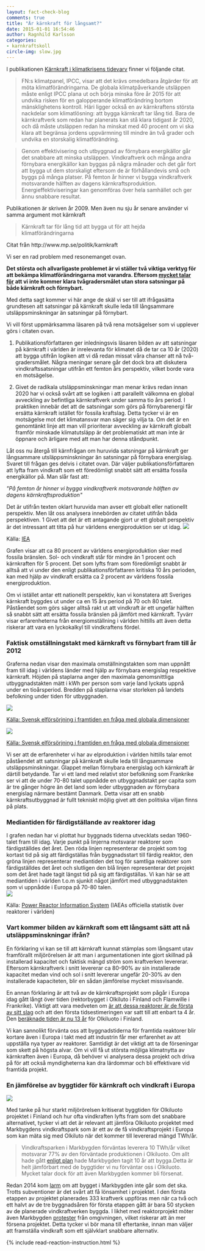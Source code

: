 ```yaml
---
layout: fact-check-blog
comments: true
title: "Är kärnkraft för långsamt?"
date: 2015-01-01 16:54:46
author: Ragnhild Karlsson
categories:
- karnkraftskoll
circle-img: slow.jpg
---
```

I publikationen <a href="/assets/files/mp_arg_kärnkraft.pdf">Kärnkraft i klimatkrisens tidevarv</a> finner vi följande citat.
<blockquote>
FN:s klimatpanel, IPCC, visar att det krävs omedelbara åtgärder för att möta
klimatförändringarna. De globala klimatpåverkande utsläppen måste enligt IPCC
plana ut och börja minska före år 2015 för att undvika risken för en galopperande
klimatförändring bortom mänsklighetens kontroll. Häri ligger också en av
kärnkraftens största nackdelar som klimatlösning: att bygga kärnkraft tar lång tid.
Bara de kärnkraftverk som redan har planerats kan stå klara tidigast år 2020, och då
måste utsläppen redan ha minskat med 40 procent om vi ska klara att begränsa
jordens uppvärmning till mindre än två grader och undvika en storskalig
klimatförändring.</blockquote>
<blockquote>
Genom effektivisering och utbyggnad av förnybara energikällor går det snabbare
att minska utsläppen. Vindkraftverk och många andra förnybara energikällor kan
byggas på några månader och det går fort att bygga ut dem storskaligt eftersom de är
förhållandevis små och byggs på många platser. På femton år hinner vi bygga
vindkraftverk motsvarande hälften av dagens kärnkraftsproduktion.
Energieffektiviseringar kan genomföras över hela samhället och ger ännu snabbare
resultat.
</blockquote>
Publikationen är skriven år 2009. Men även nu sju år senare använder vi samma argument mot kärnkraft
<blockquote>Kärnkraft tar för lång tid att bygga ut för att hejda klimatförändringarna</blockquote>
<p class="img-text">Citat från http://www.mp.se/politik/karnkraft</p>

Vi ser en rad problem med resonemanget ovan. 

<b>Det största och allvarligaste problemet är vi ställer två viktiga verktyg för att bekämpa klimatförändringarna mot varandra. Eftersom <a href="/global/alla-verktyg-behovs">mycket talar för</a> att vi inte kommer klara tvågradersmålet utan stora satsningar på både kärnkraft och förnybart.</b>

Med detta sagt kommer vi här ange de skäl vi ser till att ifrågasätta grundtesen att satsningar på kärnkraft skulle leda till långsammare utsläppsminskningar än satsningar på förnybart.

Vi vill först uppmärksamma läsaren på två rena motsägelser som vi upplever görs i citaten ovan.
<ol>
	<li><p>Publikationsförfattaren ger inledningsvis läsaren bilden av att satsningar på kärnkraft i världen är inrelevanta för klimatet då de tar ca 10 år (2020) att bygga utifrån logiken att vi då redan missat våra chanser att nå två-gradersmålet. Några meningar senare går det dock bra att diskutera vindkraftssatsningar utifrån ett femton års perspektiv, vilket borde vara en motsägelse.</p></li>
	<li><p>Givet de radikala utsläppsminskningar man menar krävs redan innan 2020 har vi också svårt att se logiken i att parallellt välkomna en global avveckling av befintliga kärnkraftverk under samma tio års period. I praktiken innebär det att de satsningar som görs på förnybarenergi får ersätta kärnkraft istället för fossila kraftslag. Detta tycker vi är en motsägelse mot det klimatansvar man säger sig vilja ta. Om det är en genomtänkt linje att man vill prioriterar avveckling av kärnkraft globalt framför minskade klimatutsläpp är det problematiskt att man inte är öppnare och ärligare med att man har denna ståndpunkt. </p></li>
</ol>

Låt oss nu återgå till kärnfrågan om huruvida satsningar på kärnkraft ger långsammare utsläppsminskningar än satsningar på förnybara energislag. Svaret till frågan ges delvis i citatet ovan. Där väljer publikationsförfattaren att lyfta fram vindkraft som ett föredömligt snabbt sätt att ersätta fossila energikällor på. Man slår fast att:

<i>"På femton år hinner vi bygga vindkraftverk motsvarande hälften av dagens kärnkraftsproduktion" </i>

Det är utifrån texten oklart huruvida man avser ett globalt eller nationellt perspektiv. Men låt oss analysera innebörden av citatet utifrån båda perspektiven.
1
Givet att det är ett antagande gjort ur ett globalt perspektiv är det intressant att titta på hur världens energiproduktion ser ut idag.
<img class="img-responsive blog-img" src="/assets/img/fact-check/world-energi.jpg">
<div>
<p class="img-text">Källa: <a href="http://www.iea.org/statistics/statisticssearch/report/?country=WORLD&product=balances&year=2011" target="_blanc">IEA</a></p> 
</div>
Grafen visar att ca 80 procent av världens energiproduktion sker med fossila bränslen. Sol- och vindkraft står för mindre än 1 procent och kärnkraften för 5 procent. Det som lyfts fram som föredömligt snabbt är alltså att vi under den enligt publikationsförfattaren kritiska 10 års perioden, kan med hjälp av vindkraft ersätta ca 2 procent av världens fossila energiproduktion.  

Om vi istället antar ett nationellt perspektiv, kan vi konstatera att Sveriges kärnkraft byggdes ut under ca en 15 års period på 70 och 80 talet. Påståendet som görs säger alltså rakt ut att vindkraft är ett ungefär hälften så snabbt sätt att ersätta fossila bränslen på jämfört med kärnkraft. Tyvärr visar erfarenheterna från energiomställning i världen hittills att även detta riskerar att vara en lyckokalkyl till vindkraftens fördel.

<h3>Faktisk omställningstakt med kärnkraft vs förnybart fram till år 2012</h3>

Graferna nedan visar den maximala omställningstakten som man uppnått fram till idag i världens länder med hjälp av förnybara energislag respektive kärnkraft. Höjden på staplarna anger den maximala genomsnittliga utbyggnadstakten mätt i kWh per person som varje land lyckats uppnå under en tioårsperiod. Bredden på staplarna visar storleken på landets befolkning under tiden för
utbyggnaden. 
<div>
	<img class="img-responsive blog-img" src="/assets/img/fact-check/graph-renawable-world-speed.jpg">
	<p class="img-text"><a href="http://www.diva-portal.org/smash/get/diva2:752144/FULLTEXT01.pdf">Källa: Svensk elförsörjning i framtiden en fråga med globala dimensioner</a></p>
</div>
<div>
	<img class="img-responsive blog-img" src="/assets/img/fact-check/graph-nuclear-world-speed.jpg">
	<p class="img-text"><a href="http://www.diva-portal.org/smash/get/diva2:752144/FULLTEXT01.pdf">Källa: Svensk elförsörjning i framtiden en fråga med globala dimensioner</a></p>
</div>
Vi ser att de erfarenheter vi har av elproduktion i världen hittills talar emot påståendet att satsningar på kärnkraft skulle leda till långsammare utsläppsminskningar. Glappet mellan förnybara energislag och kärnkraft är därtill betydande. Tar vi ett land med relativt stor befolkning som Frankrike ser vi att de under 70-80 talet uppnådde en utbyggnadstakt per capita som är tre gånger högre än det land som leder utbyggnaden av förnybara energislag närmare bestämt Danmark. Detta visar att en snabb kärnkraftsutbyggnad är fullt tekniskt möjlig givet att den politiska viljan finns på plats.
<h3>Mediantiden för färdigställande av reaktorer idag</h3>
I grafen nedan har vi plottat hur byggnads tiderna utvecklats sedan 1960-talet fram till idag. Varje punkt på linjerna motsvarar reaktorer som färdigställdes det året. Den röda linjen representerar de projekt som tog kortast tid på sig att färdigställas från byggnadsstart till färdig reaktor, den gröna linjen representerar mediantiden det tog för samtliga reaktorer som färdigställdes det året och slutligen den blå linjen representerar det projekt som det året hade tagit längst tid på sig att färdigställas. Vi kan här se att mediantiden i världen t.o.m sjunkit något jämfört med utbyggnadstakten som vi uppnådde i Europa på 70-80 talen. 
<div>
	<img class="img-responsive blog-img" src="/assets/img/fact-check/constructiontime_statistics_iaea.png">
	<p class="img-text">Källa: <a href="http://www.iaea.org/pris/">Power Reactor Information System</a> (IAEAs officiella statistik över reaktorer i världen)</p>
</div>
<h3>Vart kommer bilden av kärnkraft som ett långsamt sätt att nå utsläppsminskningar ifrån?</h3>
<p>En förklaring vi kan se till att kärnkraft kunnat stämplas som långsamt utav framförallt miljörörelsen är att man i argumentationen inte gjort skillnad på installerad kapacitet och faktisk mängd ström som kraftverken levererar. Eftersom kärnkraftverk i snitt levererar ca 80-90% av sin installerade kapacitet medan vind och sol i snitt levererar ungefär 20-30% av den installerade kapaciteten, blir en sådan jämförelse mycket missvisande.</p>
<p>En annan förklaring är att två av de kärnkraftsprojekt som pågår i Europa idag gått långt över tiden (rektorbygget i Olkiluto i Finland och Flamwille i Frankrike). Viktigt att vara medveten om <a href="http://www.world-nuclear-news.org/nn-olkiluoto-3-start-up-pushed-back-to-2018-0109147.html">är att dessa reaktorer är de första av sitt slag</a> och att den första tidsestimeringen var satt till att enbart ta 4 år. Den <a href="http://www.energinyheter.se/2015/03/olkiluoto-3-dyraste-och-s-kraste-k-rnkraftverket">beräknade tiden är nu 13 år</a> för Olkiluoto i Finland.</p>
<p>Vi kan sannolikt förvänta oss att byggnadstiderna för framtida reaktorer blir kortare även i Europa i takt med att industrin får mer erfarenhet av att uppställa nya typer av reaktorer. Samtidigt är det viktigt att ta de förseningar som skett på högsta alvar. Om vi vill få ut största möjliga klimatnytta av kärnkraften även i Europa, då behöver vi analysera dessa projekt och driva på för att också myndigheterna kan dra lärdommar och bli effektivare vid framtida projekt.</p>
<h3>En jämförelse av byggtider för kärnkraft och vindkraft i Europa</h3>
<img class="img-responsive blog-img" src="/assets/img/fact-check/slow_compare.png">
<p>Med tanke på hur starkt miljörörelsen kritiserat byggtiden för Olkiluoto projektet i Finland och hur ofta vindkraften lyfts fram som det snabbare alternativet, tycker vi att det är relevant att jämföra Olkiluoto projektet med Markbygdens vindkraftspark som är ett av de få vindkraftsprojekt i Europa som kan mäta sig med Olkiluto när det kommer till levererad mängd TWh/år.</p>
<blockquote><p>Vindkraftsparken i Markbygden förväntas leverera 10 TWh/år vilket motsvarar 77% av den förväntade produktionen i Olkiluoto. Om allt hade gått  <a href="/assets/files/markbygden_sammanfattning.pdf">enligt plan</a> hade Markbygden tagit 10 år att bygga.Detta är helt jämförbart med de byggtider vi nu förväntar oss i Olkiluoto. Mycket talar dock för att även Markbygden kommer bli försenat.</p></blockquote>
<p>Redan 2014 kom <a href="http://sverigesradio.se/sida/artikel.aspx?programid=98&artikel=5857573">larm</a> om att bygget i Markbygden inte går som det ska. Trotts subventioner är det svårt att få lönsamhet i projektet. I den första etappen av projektet planerades 333 kraftverk uppföras men när ca två och ett halvt av de tre byggnadsåren för första etappen gått är bara 50 stycken av de planerade vindkraftverken byggda. I likhet med reaktorprojekt möter även Markbygden <a href="http://sverigesradio.se/sida/artikel.aspx?programid=98&artikel=5817282">protester</a> från omgivningen, vilket riskerar att än mer försena projektet. Detta tycker vi bör mana till eftertanke, innan man väljer att framställa vindkraft som ett självklart snabbare alternativ.</p>
{% include read-reaction-instruction.html %}
